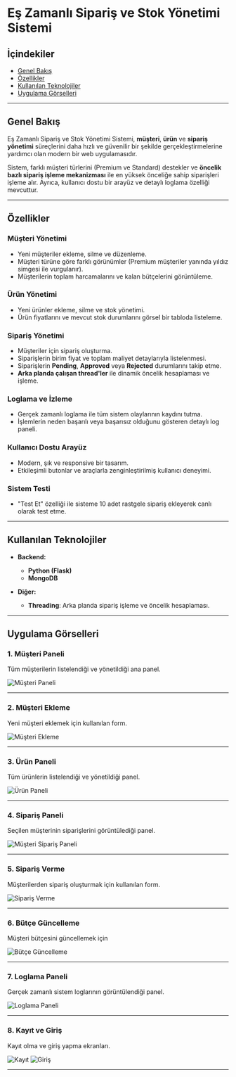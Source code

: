 # Eş Zamanlı Sipariş ve Stok Yönetimi Sistemi

## İçindekiler

- [Genel Bakış](#genel-bakış)
- [Özellikler](#özellikler)
- [Kullanılan Teknolojiler](#kullanılan-teknolojiler)
- [Uygulama Görselleri](#uygulama-görselleri)
---

## Genel Bakış

Eş Zamanlı Sipariş ve Stok Yönetimi Sistemi, **müşteri**, **ürün** ve **sipariş yönetimi** süreçlerini daha hızlı ve güvenilir bir şekilde gerçekleştirmelerine yardımcı olan modern bir web uygulamasıdır. 

Sistem, farklı müşteri türlerini (Premium ve Standard) destekler ve **öncelik bazlı sipariş işleme mekanizması** ile en yüksek önceliğe sahip siparişleri işleme alır. Ayrıca, kullanıcı dostu bir arayüz ve detaylı loglama özelliği mevcuttur.

---

## Özellikler

### **Müşteri Yönetimi**
- Yeni müşteriler ekleme, silme ve düzenleme.
- Müşteri türüne göre farklı görünümler (Premium müşteriler yanında yıldız simgesi ile vurgulanır).
- Müşterilerin toplam harcamalarını ve kalan bütçelerini görüntüleme.

### **Ürün Yönetimi**
- Yeni ürünler ekleme, silme ve stok yönetimi.
- Ürün fiyatlarını ve mevcut stok durumlarını görsel bir tabloda listeleme.

### **Sipariş Yönetimi**
- Müşteriler için sipariş oluşturma.
- Siparişlerin birim fiyat ve toplam maliyet detaylarıyla listelenmesi.
- Siparişlerin **Pending**, **Approved** veya **Rejected** durumlarını takip etme.
- **Arka planda çalışan thread'ler** ile dinamik öncelik hesaplaması ve işleme.

### **Loglama ve İzleme**
- Gerçek zamanlı loglama ile tüm sistem olaylarının kaydını tutma.
- İşlemlerin neden başarılı veya başarısız olduğunu gösteren detaylı log paneli.

### **Kullanıcı Dostu Arayüz**
- Modern, şık ve responsive bir tasarım.
- Etkileşimli butonlar ve araçlarla zenginleştirilmiş kullanıcı deneyimi.

### **Sistem Testi**
- "Test Et" özelliği ile sisteme 10 adet rastgele sipariş ekleyerek canlı olarak test etme.

---

## Kullanılan Teknolojiler

- **Backend:**
  - **Python (Flask)**
  - **MongoDB**

- **Diğer:**
  - **Threading**: Arka planda sipariş işleme ve öncelik hesaplaması.

---

## Uygulama Görselleri

### **1. Müşteri Paneli**
Tüm müşterilerin listelendiği ve yönetildiği ana panel.

![Müşteri Paneli](priorityOrderManager/images/musteriPaneli.png)

---

### **2. Müşteri Ekleme**
Yeni müşteri eklemek için kullanılan form.

![Müşteri Ekleme](priorityOrderManager/images/musteriEkleme.png)

---

### **3. Ürün Paneli**
Tüm ürünlerin listelendiği ve yönetildiği panel.

![Ürün Paneli](priorityOrderManager/images/urunPaneli.png)

---

### **4. Sipariş Paneli**
Seçilen müşterinin siparişlerini görüntülediği panel.

![Müşteri Sipariş Paneli](priorityOrderManager/images/musteriSiparis.png)

---

### **5. Sipariş Verme**
Müşterilerden sipariş oluşturmak için kullanılan form.

![Sipariş Verme](priorityOrderManager/images/siparisVerme.png)

---

### **6. Bütçe Güncelleme**
Müşteri bütçesini güncellemek için

![Bütçe Güncelleme](priorityOrderManager/images/butceGuncelle.png)

---

### **7. Loglama Paneli**
Gerçek zamanlı sistem loglarının görüntülendiği panel.

![Loglama Paneli](priorityOrderManager/images/loglamaPaneli.png)

---

### **8. Kayıt ve Giriş**
Kayıt olma ve giriş yapma ekranları.

![Kayıt](priorityOrderManager/images/kayitOl.png)
![Giriş](priorityOrderManager/images/girisYap.png)

---
